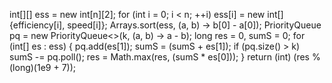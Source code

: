 int[][] ess = new int[n][2];
for (int i = 0; i < n; ++i)
ess[i] = new int[] {efficiency[i], speed[i]};
Arrays.sort(ess, (a, b) -> b[0] - a[0]);
PriorityQueue<Integer> pq = new PriorityQueue<>(k, (a, b) -> a - b);
long res = 0, sumS = 0;
for (int[] es : ess) {
pq.add(es[1]);
sumS = (sumS + es[1]);
if (pq.size() > k) sumS -= pq.poll();
res = Math.max(res, (sumS * es[0]));
}
return (int) (res % (long)(1e9 + 7));